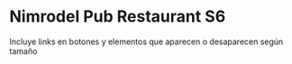 <h1>Nimrodel Pub Restaurant S6</h1>
<p>Incluye links en botones y elementos que aparecen o desaparecen según tamaño</p>